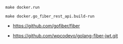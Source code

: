 ```
make docker.run

```

```
make docker.go_fiber_rest_api.build-run

```

* https://github.com/gofiber/fiber

* https://github.com/wpcodevo/golang-fiber-jwt.git